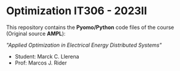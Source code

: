 <h1>Optimization IT306 - 2023II</h1>

This repository contains the <b>Pyomo/Python</b> code files of the course (Original source <b>AMPL</b>):

 <i>"Applied Optimization in Electrical Energy Distributed Systems"</i>

- Student: Marck C. Llerena
- Prof: Marcos J. Rider
